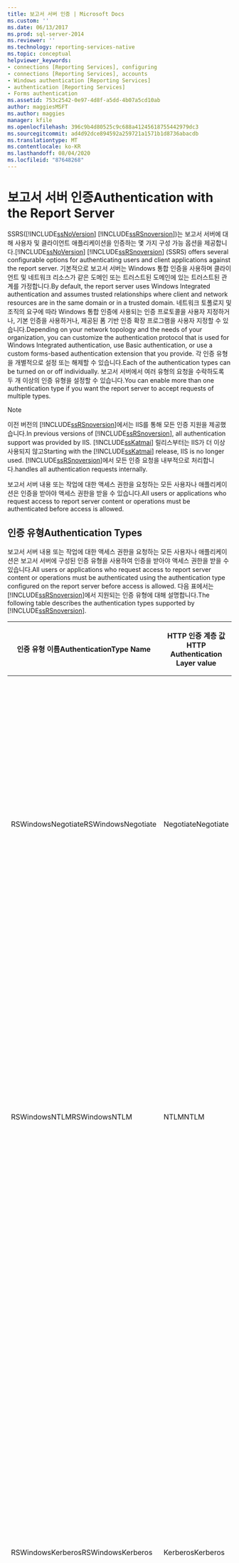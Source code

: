 ```yaml
---
title: 보고서 서버 인증 | Microsoft Docs
ms.custom: ''
ms.date: 06/13/2017
ms.prod: sql-server-2014
ms.reviewer: ''
ms.technology: reporting-services-native
ms.topic: conceptual
helpviewer_keywords:
- connections [Reporting Services], configuring
- connections [Reporting Services], accounts
- Windows authentication [Reporting Services]
- authentication [Reporting Services]
- Forms authentication
ms.assetid: 753c2542-0e97-4d8f-a5dd-4b07a5cd10ab
author: maggiesMSFT
ms.author: maggies
manager: kfile
ms.openlocfilehash: 396c9b4d80525c9c688a41245618755442979dc3
ms.sourcegitcommit: ad4d92dce894592a259721a1571b1d8736abacdb
ms.translationtype: MT
ms.contentlocale: ko-KR
ms.lasthandoff: 08/04/2020
ms.locfileid: "87648268"
---
```

# <a name="authentication-with-the-report-server"></a><span data-ttu-id="8c45e-102">보고서 서버 인증</span><span class="sxs-lookup"><span data-stu-id="8c45e-102">Authentication with the Report Server</span></span>
  <span data-ttu-id="8c45e-103">SSRS([!INCLUDE[ssNoVersion](../../includes/ssnoversion-md.md)] [!INCLUDE[ssRSnoversion](../../includes/ssrsnoversion-md.md)])는 보고서 서버에 대해 사용자 및 클라이언트 애플리케이션을 인증하는 몇 가지 구성 가능 옵션을 제공합니다.</span><span class="sxs-lookup"><span data-stu-id="8c45e-103">[!INCLUDE[ssNoVersion](../../includes/ssnoversion-md.md)] [!INCLUDE[ssRSnoversion](../../includes/ssrsnoversion-md.md)] (SSRS) offers several configurable options for authenticating users and client applications against the report server.</span></span> <span data-ttu-id="8c45e-104">기본적으로 보고서 서버는 Windows 통합 인증을 사용하며 클라이언트 및 네트워크 리소스가 같은 도메인 또는 트러스트된 도메인에 있는 트러스트된 관계를 가정합니다.</span><span class="sxs-lookup"><span data-stu-id="8c45e-104">By default, the report server uses Windows Integrated authentication and assumes trusted relationships where client and network resources are in the same domain or in a trusted domain.</span></span> <span data-ttu-id="8c45e-105">네트워크 토폴로지 및 조직의 요구에 따라 Windows 통합 인증에 사용되는 인증 프로토콜을 사용자 지정하거나, 기본 인증을 사용하거나, 제공된 폼 기반 인증 확장 프로그램을 사용자 지정할 수 있습니다.</span><span class="sxs-lookup"><span data-stu-id="8c45e-105">Depending on your network topology and the needs of your organization, you can customize the authentication protocol that is used for Windows Integrated authentication, use Basic authentication, or use a custom forms-based authentication extension that you provide.</span></span> <span data-ttu-id="8c45e-106">각 인증 유형을 개별적으로 설정 또는 해제할 수 있습니다.</span><span class="sxs-lookup"><span data-stu-id="8c45e-106">Each of the authentication types can be turned on or off individually.</span></span> <span data-ttu-id="8c45e-107">보고서 서버에서 여러 유형의 요청을 수락하도록 두 개 이상의 인증 유형을 설정할 수 있습니다.</span><span class="sxs-lookup"><span data-stu-id="8c45e-107">You can enable more than one authentication type if you want the report server to accept requests of multiple types.</span></span>  
  
> [!NOTE]  
>  <span data-ttu-id="8c45e-108">이전 버전의 [!INCLUDE[ssRSnoversion](../../includes/ssrsnoversion-md.md)]에서는 IIS를 통해 모든 인증 지원을 제공했습니다.</span><span class="sxs-lookup"><span data-stu-id="8c45e-108">In previous versions of [!INCLUDE[ssRSnoversion](../../includes/ssrsnoversion-md.md)], all authentication support was provided by IIS.</span></span> <span data-ttu-id="8c45e-109">[!INCLUDE[ssKatmai](../../includes/sskatmai-md.md)] 릴리스부터는 IIS가 더 이상 사용되지 않고</span><span class="sxs-lookup"><span data-stu-id="8c45e-109">Starting with the [!INCLUDE[ssKatmai](../../includes/sskatmai-md.md)] release, IIS is no longer used.</span></span> [!INCLUDE[ssRSnoversion](../../includes/ssrsnoversion-md.md)]<span data-ttu-id="8c45e-110">에서 모든 인증 요청을 내부적으로 처리합니다.</span><span class="sxs-lookup"><span data-stu-id="8c45e-110">handles all authentication requests internally.</span></span>  
  
 <span data-ttu-id="8c45e-111">보고서 서버 내용 또는 작업에 대한 액세스 권한을 요청하는 모든 사용자나 애플리케이션은 인증을 받아야 액세스 권한을 받을 수 있습니다.</span><span class="sxs-lookup"><span data-stu-id="8c45e-111">All users or applications who request access to report server content or operations must be authenticated before access is allowed.</span></span>  
  
## <a name="authentication-types"></a><span data-ttu-id="8c45e-112">인증 유형</span><span class="sxs-lookup"><span data-stu-id="8c45e-112">Authentication Types</span></span>  
 <span data-ttu-id="8c45e-113">보고서 서버 내용 또는 작업에 대한 액세스 권한을 요청하는 모든 사용자나 애플리케이션은 보고서 서버에 구성된 인증 유형을 사용하여 인증을 받아야 액세스 권한을 받을 수 있습니다.</span><span class="sxs-lookup"><span data-stu-id="8c45e-113">All users or applications who request access to report server content or operations must be authenticated using the authentication type configured on the report server before access is allowed.</span></span> <span data-ttu-id="8c45e-114">다음 표에서는 [!INCLUDE[ssRSnoversion](../../includes/ssrsnoversion-md.md)]에서 지원되는 인증 유형에 대해 설명합니다.</span><span class="sxs-lookup"><span data-stu-id="8c45e-114">The following table describes the authentication types supported by [!INCLUDE[ssRSnoversion](../../includes/ssrsnoversion-md.md)].</span></span>  
  
|<span data-ttu-id="8c45e-115">인증 유형 이름</span><span class="sxs-lookup"><span data-stu-id="8c45e-115">AuthenticationType Name</span></span>|<span data-ttu-id="8c45e-116">HTTP 인증 계층 값</span><span class="sxs-lookup"><span data-stu-id="8c45e-116">HTTP Authentication Layer value</span></span>|<span data-ttu-id="8c45e-117">기본적으로 사용</span><span class="sxs-lookup"><span data-stu-id="8c45e-117">Used by default</span></span>|<span data-ttu-id="8c45e-118">Description</span><span class="sxs-lookup"><span data-stu-id="8c45e-118">Description</span></span>|  
|-----------------------------|-------------------------------------|---------------------|-----------------|  
|<span data-ttu-id="8c45e-119">RSWindowsNegotiate</span><span class="sxs-lookup"><span data-stu-id="8c45e-119">RSWindowsNegotiate</span></span>|<span data-ttu-id="8c45e-120">Negotiate</span><span class="sxs-lookup"><span data-stu-id="8c45e-120">Negotiate</span></span>|<span data-ttu-id="8c45e-121">예</span><span class="sxs-lookup"><span data-stu-id="8c45e-121">Yes</span></span>|<span data-ttu-id="8c45e-122">Windows 통합 Kerberos 인증을 먼저 시도하지만 Active Directory가 보고서 서버에 클라이언트 요청에 대한 티켓을 부여하지 못할 경우 NTLM으로 대체됩니다.</span><span class="sxs-lookup"><span data-stu-id="8c45e-122">Attempts to use Kerberos for Windows Integrated authentication first, but falls back to NTLM if Active Directory cannot grant a ticket for the client request to the report server.</span></span> <span data-ttu-id="8c45e-123">Negotiate는 티켓을 사용할 수 없는 경우에만 NTLM으로 대체됩니다.</span><span class="sxs-lookup"><span data-stu-id="8c45e-123">Negotiate will only fall back to NTLM if the ticket is not available.</span></span> <span data-ttu-id="8c45e-124">첫 번째 시도 결과가 티켓 누락이 아닌 오류인 경우 보고서 서버는 두 번째 시도를 하지 않습니다.</span><span class="sxs-lookup"><span data-stu-id="8c45e-124">If the first attempt results in an error rather than a missing ticket, the report server does not make a second attempt.</span></span>|  
|<span data-ttu-id="8c45e-125">RSWindowsNTLM</span><span class="sxs-lookup"><span data-stu-id="8c45e-125">RSWindowsNTLM</span></span>|<span data-ttu-id="8c45e-126">NTLM</span><span class="sxs-lookup"><span data-stu-id="8c45e-126">NTLM</span></span>|<span data-ttu-id="8c45e-127">예</span><span class="sxs-lookup"><span data-stu-id="8c45e-127">Yes</span></span>|<span data-ttu-id="8c45e-128">Windows 통합 인증에 NTLM이 사용됩니다.</span><span class="sxs-lookup"><span data-stu-id="8c45e-128">Uses NTLM for Windows Integrated authentication.</span></span><br /><br /> <span data-ttu-id="8c45e-129">자격 증명은 다른 요청에 대해 위임되거나 가장되지 않습니다.</span><span class="sxs-lookup"><span data-stu-id="8c45e-129">The credentials will not be delegated or impersonated on other requests.</span></span> <span data-ttu-id="8c45e-130">이후 요청은 새 시도-응답 시퀀스를 따릅니다.</span><span class="sxs-lookup"><span data-stu-id="8c45e-130">Subsequent requests will follow a new challenge-response sequence.</span></span> <span data-ttu-id="8c45e-131">네트워크 보안 설정에 따라 사용자에게 자격 증명을 요구하는 메시지가 표시되거나 인증 요청이 투명하게 처리됩니다.</span><span class="sxs-lookup"><span data-stu-id="8c45e-131">Depending on network security settings, a user might be prompted for credentials or the authentication request will be handled transparently.</span></span>|  
|<span data-ttu-id="8c45e-132">RSWindowsKerberos</span><span class="sxs-lookup"><span data-stu-id="8c45e-132">RSWindowsKerberos</span></span>|<span data-ttu-id="8c45e-133">Kerberos</span><span class="sxs-lookup"><span data-stu-id="8c45e-133">Kerberos</span></span>|<span data-ttu-id="8c45e-134">예</span><span class="sxs-lookup"><span data-stu-id="8c45e-134">No</span></span>|<span data-ttu-id="8c45e-135">Windows 통합 인증에 Kerberos를 사용합니다.</span><span class="sxs-lookup"><span data-stu-id="8c45e-135">Uses Kerberos for Windows Integrated authentication.</span></span> <span data-ttu-id="8c45e-136">서비스 계정에 대해 SPN(서비스 사용자 이름)을 설정하여 Kerberos를 구성해서는 안 됩니다. 여기에는 도메인 관리자 권한이 요구됩니다.</span><span class="sxs-lookup"><span data-stu-id="8c45e-136">You must configure Kerberos by setting up setup service principle names (SPNs) for your service accounts, which requires domain administrator privileges.</span></span> <span data-ttu-id="8c45e-137">Kerberos에 ID 위임을 설정하는 경우 보고서에 데이터를 제공하는 외부 데이터 원본에 대한 추가 연결에 보고서를 요청하는 사용자의 토큰을 사용할 수도 있습니다.</span><span class="sxs-lookup"><span data-stu-id="8c45e-137">If you set up identity delegation with Kerberos, the token of the user who is requesting a report can also be used on an additional connection to the external data sources that provide data to reports.</span></span><br /><br /> <span data-ttu-id="8c45e-138">RSWindowsKerberos를 지정하기 전에 사용 중인 브라우저 종류가 이를 실제로 지원하는지 확인해야 합니다.</span><span class="sxs-lookup"><span data-stu-id="8c45e-138">Before you specify RSWindowsKerberos, be sure that the browser type you are using actually supports it.</span></span> <span data-ttu-id="8c45e-139">Internet Explorer를 사용하는 경우 Kerberos 인증은 Negotiate를 통해서만 지원됩니다.</span><span class="sxs-lookup"><span data-stu-id="8c45e-139">If you are using Internet Explorer, Kerberos authentication is only supported through Negotiate.</span></span> <span data-ttu-id="8c45e-140">Internet Explorer는 Kerberos를 직접 지정하는 인증 요청은 작성하지 않습니다.</span><span class="sxs-lookup"><span data-stu-id="8c45e-140">Internet Explorer will not formulate an authentication request that specifies Kerberos directly.</span></span>|  
|<span data-ttu-id="8c45e-141">RSWindowsBasic</span><span class="sxs-lookup"><span data-stu-id="8c45e-141">RSWindowsBasic</span></span>|<span data-ttu-id="8c45e-142">Basic</span><span class="sxs-lookup"><span data-stu-id="8c45e-142">Basic</span></span>|<span data-ttu-id="8c45e-143">예</span><span class="sxs-lookup"><span data-stu-id="8c45e-143">No</span></span>|<span data-ttu-id="8c45e-144">기본 인증은 HTTP 프로토콜에 정의되며 보고서 서버에 대한 HTTP 요청을 인증하는 데만 사용됩니다.</span><span class="sxs-lookup"><span data-stu-id="8c45e-144">Basic authentication is defined in the HTTP protocol and can only be used to authenticate HTTP requests to the report server.</span></span><br /><br /> <span data-ttu-id="8c45e-145">자격 증명이 Base-64 인코딩으로 HTTP 요청에 전달됩니다.</span><span class="sxs-lookup"><span data-stu-id="8c45e-145">Credentials are passed in the HTTP request in base64 encoding.</span></span> <span data-ttu-id="8c45e-146">기본 인증을 사용하는 경우 사용자 계정 정보를 네트워크를 통해 보내기 전에 SSL(Secure Sockets Layer)을 사용하여 암호화합니다.</span><span class="sxs-lookup"><span data-stu-id="8c45e-146">If you use Basic authentication, use Secure Sockets Layer (SSL) to encrypt user account information before it is sent across the network.</span></span> <span data-ttu-id="8c45e-147">SSL은 HTTP TCP/IP 연결을 통해 클라이언트에서 보고서 서버로 연결 요청을 보내는 데 암호화된 채널을 제공합니다.</span><span class="sxs-lookup"><span data-stu-id="8c45e-147">SSL provides an encrypted channel for sending a connection request from the client to the report server over an HTTP TCP/IP connection.</span></span> <span data-ttu-id="8c45e-148">자세한 내용은 [TechNet 웹 사이트의](https://go.microsoft.com/fwlink/?LinkId=71123) SSL을 사용하여 기밀 데이터 암호화(Using SSL to Encrypt Confidential Data) [!INCLUDE[msCoName](../../includes/msconame-md.md)] 를 참조하십시오.</span><span class="sxs-lookup"><span data-stu-id="8c45e-148">For more information, see [Using SSL to Encrypt Confidential Data](https://go.microsoft.com/fwlink/?LinkId=71123) on the [!INCLUDE[msCoName](../../includes/msconame-md.md)] TechNet Web site.</span></span>|  
|<span data-ttu-id="8c45e-149">사용자 지정</span><span class="sxs-lookup"><span data-stu-id="8c45e-149">Custom</span></span>|<span data-ttu-id="8c45e-150">(Anonymous)</span><span class="sxs-lookup"><span data-stu-id="8c45e-150">(Anonymous)</span></span>|<span data-ttu-id="8c45e-151">예</span><span class="sxs-lookup"><span data-stu-id="8c45e-151">No</span></span>|<span data-ttu-id="8c45e-152">익명 인증은 HTTP 요청의 인증 헤더를 무시하도록 보고서 서버에 지시합니다.</span><span class="sxs-lookup"><span data-stu-id="8c45e-152">Anonymous authentication directs the report server to ignore authentication header in an HTTP request.</span></span> <span data-ttu-id="8c45e-153">보고서 서버는 사용자 인증을 위해 제공한 사용자 지정 [!INCLUDE[vstecasp](../../includes/vstecasp-md.md)] Forms 인증에 대한 호출을 제외한 모든 요청을 수락합니다.</span><span class="sxs-lookup"><span data-stu-id="8c45e-153">The report server accepts all requests, but call on a custom [!INCLUDE[vstecasp](../../includes/vstecasp-md.md)] Forms authentication that you provide to authenticate the user.</span></span><br /><br /> <span data-ttu-id="8c45e-154">보고서 서버의 모든 인증 요청을 처리하는 사용자 지정 인증 모듈을 배포하는 경우에만 `Custom`을 지정하십시오.</span><span class="sxs-lookup"><span data-stu-id="8c45e-154">Specify `Custom` only if you are deploying a custom authentication module that handles all authentication requests on the report server.</span></span> <span data-ttu-id="8c45e-155">사용자 지정 인증 유형은 기본 Windows 인증 확장 프로그램에서 사용할 수 없습니다.</span><span class="sxs-lookup"><span data-stu-id="8c45e-155">You cannot use the Custom authentication type with the default Windows Authentication extension.</span></span>|  
  
## <a name="unsupported-authentication-methods"></a><span data-ttu-id="8c45e-156">지원되지 않는 인증 방법</span><span class="sxs-lookup"><span data-stu-id="8c45e-156">Unsupported Authentication Methods</span></span>  
 <span data-ttu-id="8c45e-157">다음 인증 방법 및 요청은 지원되지 않습니다.</span><span class="sxs-lookup"><span data-stu-id="8c45e-157">The following authentication methods and requests are not supported.</span></span>  
  
|<span data-ttu-id="8c45e-158">인증 방법</span><span class="sxs-lookup"><span data-stu-id="8c45e-158">Authentication method</span></span>|<span data-ttu-id="8c45e-159">설명</span><span class="sxs-lookup"><span data-stu-id="8c45e-159">Explanation</span></span>|  
|---------------------------|-----------------|  
|<span data-ttu-id="8c45e-160">익명</span><span class="sxs-lookup"><span data-stu-id="8c45e-160">Anonymous</span></span>|<span data-ttu-id="8c45e-161">보고서 서버는 사용자 지정 인증 확장 프로그램이 포함된 배포를 제외하고 익명 사용자의 인증되지 않은 요청을 수락하지 않습니다.</span><span class="sxs-lookup"><span data-stu-id="8c45e-161">The report server will not accept unauthenticated requests from an anonymous user, except for those deployments that include a custom authentication extension.</span></span><br /><br /> <span data-ttu-id="8c45e-162">기본 인증용으로 구성된 보고서 서버에 대한 보고서 작성기 액세스를 사용하도록 설정한 경우 보고서 작성기는 인증되지 않은 요청을 수락합니다.</span><span class="sxs-lookup"><span data-stu-id="8c45e-162">Report Builder will accept unauthenticated requests if you enable Report Builder access on a report server that is configured for Basic authentication.</span></span><br /><br /> <span data-ttu-id="8c45e-163">다른 모든 경우 익명 요청은 [!INCLUDE[vstecasp](../../includes/vstecasp-md.md)]에 도착하기 전에 HTTP 상태 401 액세스 거부 오류와 함께 거부됩니다.</span><span class="sxs-lookup"><span data-stu-id="8c45e-163">For all other cases, anonymous requests are rejected with an HTTP Status 401 Access Denied error before the request reaches [!INCLUDE[vstecasp](../../includes/vstecasp-md.md)].</span></span> <span data-ttu-id="8c45e-164">401 액세스 거부를 수신하는 클라이언트는 유효한 인증 유형을 사용하여 요청을 다시 작성해야 합니다.</span><span class="sxs-lookup"><span data-stu-id="8c45e-164">Clients receiving 401 Access Denied must reformulate the request with a valid authentication type.</span></span>|  
|<span data-ttu-id="8c45e-165">SSO(Single Sign-On) 기술</span><span class="sxs-lookup"><span data-stu-id="8c45e-165">Single sign-on technologies (SSO)</span></span>|<span data-ttu-id="8c45e-166">[!INCLUDE[ssRSnoversion](../../includes/ssrsnoversion-md.md)]는 Single-Sign-On 기술에 대한 기본 지원을 제공하지 않습니다.</span><span class="sxs-lookup"><span data-stu-id="8c45e-166">There is no native support for single sign-on technologies in [!INCLUDE[ssRSnoversion](../../includes/ssrsnoversion-md.md)].</span></span> <span data-ttu-id="8c45e-167">Single-Sign-On 기술을 사용하려면 사용자 지정 인증 확장 프로그램을 만들어야 합니다.</span><span class="sxs-lookup"><span data-stu-id="8c45e-167">If you want to use a single sign-on technology, you must create a custom authentication extension.</span></span><br /><br /> <span data-ttu-id="8c45e-168">보고서 서버 호스팅 환경은 ISAPI 필터를 지원하지 않습니다.</span><span class="sxs-lookup"><span data-stu-id="8c45e-168">The report server hosting environment does not support ISAPI filters.</span></span> <span data-ttu-id="8c45e-169">사용 중인 SSO 기술이 ISAPI 필터로 구현된 경우 RSASecueID에 대한 ISA Server 기본 제공 지원 또는 RADIUS 프로토콜을 사용하는 것이 좋습니다.</span><span class="sxs-lookup"><span data-stu-id="8c45e-169">If the SSO technology you are using is implemented as an ISAPI filter, consider using the ISA Server built-in support for RSASecueID or the RADIUS protocol.</span></span> <span data-ttu-id="8c45e-170">ISA Server ISAPI 또는 RS용 HTTPModule을 만드는 방법도 있지만 ISA Server를 직접 사용하는 것이 좋습니다.</span><span class="sxs-lookup"><span data-stu-id="8c45e-170">Otherwise, you can create an ISA Server ISAPI or an HTTPModule for RS, but it is recommended you use ISA Server directly.</span></span>|  
|<span data-ttu-id="8c45e-171">Passport</span><span class="sxs-lookup"><span data-stu-id="8c45e-171">Passport</span></span>|<span data-ttu-id="8c45e-172">[!INCLUDE[ssCurrent](../../includes/sscurrent-md.md)]에서 지원되지 않습니다.</span><span class="sxs-lookup"><span data-stu-id="8c45e-172">Not supported in [!INCLUDE[ssCurrent](../../includes/sscurrent-md.md)].</span></span>|  
|<span data-ttu-id="8c45e-173">다이제스트</span><span class="sxs-lookup"><span data-stu-id="8c45e-173">Digest</span></span>|<span data-ttu-id="8c45e-174">[!INCLUDE[ssCurrent](../../includes/sscurrent-md.md)]에서 지원되지 않습니다.</span><span class="sxs-lookup"><span data-stu-id="8c45e-174">Not supported in [!INCLUDE[ssCurrent](../../includes/sscurrent-md.md)].</span></span>|  
  
## <a name="configuration-of-authentication-settings"></a><span data-ttu-id="8c45e-175">인증 설정 구성</span><span class="sxs-lookup"><span data-stu-id="8c45e-175">Configuration of Authentication Settings</span></span>  
 <span data-ttu-id="8c45e-176">인증 설정은 보고서 서버 URL이 예약될 때 기본 보안용으로 구성됩니다.</span><span class="sxs-lookup"><span data-stu-id="8c45e-176">Authentication settings are configured for default security when the report server URL is reserved.</span></span> <span data-ttu-id="8c45e-177">이 설정을 잘못 수정하면 보고서 서버는 인증할 수 없는 HTTP 요청에 대해 HTTP 401 액세스 거부 오류를 반환합니다.</span><span class="sxs-lookup"><span data-stu-id="8c45e-177">If you modify these settings incorrectly, the report server will return HTTP 401 Access Denied errors for HTTP requests that cannot be authenticated.</span></span> <span data-ttu-id="8c45e-178">인증 유형을 선택하려면 현재 네트워크에서 Windows 인증이 지원되는 방식을 먼저 알아야 합니다.</span><span class="sxs-lookup"><span data-stu-id="8c45e-178">Choosing an authentication type requires that you already know how Windows Authentication is supported in your network.</span></span> <span data-ttu-id="8c45e-179">적어도 하나의 인증 유형을 지정해야 합니다.</span><span class="sxs-lookup"><span data-stu-id="8c45e-179">At least one authentication type must be specified.</span></span> <span data-ttu-id="8c45e-180">RSWindows에 대해 여러 인증 유형을 지정할 수 있습니다.</span><span class="sxs-lookup"><span data-stu-id="8c45e-180">Multiple authentication types can be specified for RSWindows.</span></span> <span data-ttu-id="8c45e-181">RSWindows 인증 유형 (즉,, `RSWindowsBasic` , `RSWindowsNTLM` `RSWindowsKerberos` 및 **RSWindowsNegotiate**)은 사용자 지정과 함께 사용할 수 없습니다.</span><span class="sxs-lookup"><span data-stu-id="8c45e-181">RSWindows authentication types (that is, `RSWindowsBasic`, `RSWindowsNTLM`, `RSWindowsKerberos`, and **RSWindowsNegotiate**) are mutually exclusive with Custom.</span></span>  
  
> [!IMPORTANT]  
>  <span data-ttu-id="8c45e-182">Reporting Services는 현재 컴퓨팅 환경에 올바른지 여부를 확인하기 위해 사용자가 지정하는 설정의 유효성을 검사하지 않습니다.</span><span class="sxs-lookup"><span data-stu-id="8c45e-182">Reporting Services does not validate the settings you specify to determine whether they are correct for your computing environment.</span></span> <span data-ttu-id="8c45e-183">기본 보안이 현재 설치에서 작동하지 않는 경우 또는 현재 보안 인프라에 대해 유효하지 않은 구성 설정이 지정되는 경우가 있습니다.</span><span class="sxs-lookup"><span data-stu-id="8c45e-183">It is possible that default security will not work for your installation, or that you will specify configuration settings that are not valid for your security infrastructure.</span></span> <span data-ttu-id="8c45e-184">따라서 보고서 서버 배포를 큰 규모의 조직에 적용하기 전에 통제된 테스트 환경에서 신중하게 테스트하는 것이 중요합니다.</span><span class="sxs-lookup"><span data-stu-id="8c45e-184">For this reason, it is important that you carefully test your report server deployment in controlled test environment before making it available to your larger organization.</span></span>  
  
 <span data-ttu-id="8c45e-185">보고서 서버 웹 서비스와 보고서 관리자는 항상 동일한 인증 유형을 사용합니다.</span><span class="sxs-lookup"><span data-stu-id="8c45e-185">The Report Server Web service and Report Manager always use the same authentication type.</span></span> <span data-ttu-id="8c45e-186">보고서 서버 서비스의 기능 영역에 대해 여러 인증 유형을 구성할 수 없습니다.</span><span class="sxs-lookup"><span data-stu-id="8c45e-186">You cannot configure different authentication types for the feature areas of the Report Server service.</span></span> <span data-ttu-id="8c45e-187">스케일 아웃 배포를 사용 중인 경우 배포에 있는 모든 노드의 모든 변경 내용을 복제해야 합니다.</span><span class="sxs-lookup"><span data-stu-id="8c45e-187">If you have a scale-out deployment, be sure to duplicate all of your changes on all nodes in the deployment.</span></span> <span data-ttu-id="8c45e-188">동일한 확장에 있는 여러 노드에서 여러 가지 인증 유형을 사용하도록 구성할 수 없습니다.</span><span class="sxs-lookup"><span data-stu-id="8c45e-188">You cannot configure different nodes in the same scale-out to use different authentication types.</span></span>  
  
 <span data-ttu-id="8c45e-189">백그라운드 처리는 최종 사용자의 요청을 수락하지 않지만 무인 실행을 위한 요청은 모두 인증합니다.</span><span class="sxs-lookup"><span data-stu-id="8c45e-189">Background processing does not accept requests from end-users, however it does authenticate all requests for unattended execution purposes.</span></span> <span data-ttu-id="8c45e-190">백그라운드 처리는 항상 Windows 인증을 사용하며 보고서 서버 서비스 또는 구성된 경우 무인 실행 계정을 사용하여 요청을 인증합니다.</span><span class="sxs-lookup"><span data-stu-id="8c45e-190">It always uses Windows Authentication and it authenticates requests using the Report Server service or the unattended execution account if it is configured.</span></span>  
  
## <a name="in-this-section"></a><span data-ttu-id="8c45e-191">섹션 내용</span><span class="sxs-lookup"><span data-stu-id="8c45e-191">In This Section</span></span>  
  
-   [<span data-ttu-id="8c45e-192">보고서 서버의 Windows 인증 구성</span><span class="sxs-lookup"><span data-stu-id="8c45e-192">Configure Windows Authentication on the Report Server</span></span>](configure-windows-authentication-on-the-report-server.md)  
  
-   [<span data-ttu-id="8c45e-193">보고서 서버의 기본 인증 구성</span><span class="sxs-lookup"><span data-stu-id="8c45e-193">Configure Basic Authentication on the Report Server</span></span>](configure-basic-authentication-on-the-report-server.md)  
  
-   [<span data-ttu-id="8c45e-194">보고서 서버에서 사용자 지정 또는 폼 인증 구성</span><span class="sxs-lookup"><span data-stu-id="8c45e-194">Configure Custom or Forms Authentication on the Report Server</span></span>](configure-custom-or-forms-authentication-on-the-report-server.md)  
  
## <a name="related-tasks"></a><span data-ttu-id="8c45e-195">관련 작업</span><span class="sxs-lookup"><span data-stu-id="8c45e-195">Related Tasks</span></span>  
  
|<span data-ttu-id="8c45e-196">태스크 설명</span><span class="sxs-lookup"><span data-stu-id="8c45e-196">Task Descriptions</span></span>|<span data-ttu-id="8c45e-197">링크</span><span class="sxs-lookup"><span data-stu-id="8c45e-197">Links</span></span>|  
|-----------------------|-----------|  
|<span data-ttu-id="8c45e-198">Windows 통합 인증 유형을 구성합니다.</span><span class="sxs-lookup"><span data-stu-id="8c45e-198">Configure the Windows Integrated authentication type.</span></span>|[<span data-ttu-id="8c45e-199">보고서 서버의 Windows 인증 구성</span><span class="sxs-lookup"><span data-stu-id="8c45e-199">Configure Windows Authentication on the Report Server</span></span>](configure-windows-authentication-on-the-report-server.md)|  
|<span data-ttu-id="8c45e-200">기본 인증 유형을 구성합니다.</span><span class="sxs-lookup"><span data-stu-id="8c45e-200">Configure the Basic authentication type.</span></span>|[<span data-ttu-id="8c45e-201">보고서 서버의 기본 인증 구성</span><span class="sxs-lookup"><span data-stu-id="8c45e-201">Configure Basic Authentication on the Report Server</span></span>](configure-basic-authentication-on-the-report-server.md)|  
|<span data-ttu-id="8c45e-202">폼 인증 또는 사용자 지정 인증 유형을 구성합니다.</span><span class="sxs-lookup"><span data-stu-id="8c45e-202">Configure forms authentication or otherwise a Custom authentication type.</span></span>|[<span data-ttu-id="8c45e-203">보고서 서버에서 사용자 지정 또는 폼 인증 구성</span><span class="sxs-lookup"><span data-stu-id="8c45e-203">Configure Custom or Forms Authentication on the Report Server</span></span>](configure-custom-or-forms-authentication-on-the-report-server.md)|  
|<span data-ttu-id="8c45e-204">보고서 관리자에서 사용자 지정 인증 시나리오를 처리할 수 있도록 합니다.</span><span class="sxs-lookup"><span data-stu-id="8c45e-204">Enable the report manager to handle the custom authentication scenario.</span></span>|[<span data-ttu-id="8c45e-205">보고서 관리자에서 사용자 지정 인증 쿠키를 전달하도록 구성</span><span class="sxs-lookup"><span data-stu-id="8c45e-205">Configure Report Manager to Pass Custom Authentication Cookies</span></span>](configure-the-web-portal-to-pass-custom-authentication-cookies.md)|  
  
## <a name="see-also"></a><span data-ttu-id="8c45e-206">참고 항목</span><span class="sxs-lookup"><span data-stu-id="8c45e-206">See Also</span></span>  
 <span data-ttu-id="8c45e-207">[기본 모드 보고서 서버에 대한 사용 권한 부여](granting-permissions-on-a-native-mode-report-server.md) </span><span class="sxs-lookup"><span data-stu-id="8c45e-207">[Granting Permissions on a Native Mode Report Server](granting-permissions-on-a-native-mode-report-server.md) </span></span>  
 <span data-ttu-id="8c45e-208">[Rsreportserver.config 구성 파일](../report-server/rsreportserver-config-configuration-file.md) </span><span class="sxs-lookup"><span data-stu-id="8c45e-208">[RSReportServer Configuration File](../report-server/rsreportserver-config-configuration-file.md) </span></span>  
 <span data-ttu-id="8c45e-209">(create-and-manage-role-assignments.md)</span><span class="sxs-lookup"><span data-stu-id="8c45e-209">(create-and-manage-role-assignments.md)</span></span>   
 [<span data-ttu-id="8c45e-210">보고서 데이터 원본에 대한 자격 증명 및 연결 정보 지정</span><span class="sxs-lookup"><span data-stu-id="8c45e-210">Specify Credential and Connection Information for Report Data Sources</span></span>](../report-data/specify-credential-and-connection-information-for-report-data-sources.md)  
 <span data-ttu-id="8c45e-211">[보안 확장 프로그램 구현](../extensions/security-extension/implementing-a-security-extension.md) </span><span class="sxs-lookup"><span data-stu-id="8c45e-211">[Implementing a Security Extension](../extensions/security-extension/implementing-a-security-extension.md) </span></span>  
 <span data-ttu-id="8c45e-212">[기본 모드 보고서 서버에서 SSL 연결 구성](configure-ssl-connections-on-a-native-mode-report-server.md) </span><span class="sxs-lookup"><span data-stu-id="8c45e-212">[Configure SSL Connections on a Native Mode Report Server](configure-ssl-connections-on-a-native-mode-report-server.md) </span></span>  
 <span data-ttu-id="8c45e-213">[보고서 작성기 액세스 구성](../report-server/configure-report-builder-access.md) </span><span class="sxs-lookup"><span data-stu-id="8c45e-213">[Configure Report Builder Access](../report-server/configure-report-builder-access.md) </span></span>  
 <span data-ttu-id="8c45e-214">[보안 확장 프로그램 개요](../extensions/security-extension/security-extensions-overview.md) </span><span class="sxs-lookup"><span data-stu-id="8c45e-214">[Security Extensions Overview](../extensions/security-extension/security-extensions-overview.md) </span></span>  
 <span data-ttu-id="8c45e-215">[Reporting Services의 인증](../extensions/security-extension/authentication-in-reporting-services.md) </span><span class="sxs-lookup"><span data-stu-id="8c45e-215">[Authentication in Reporting Services](../extensions/security-extension/authentication-in-reporting-services.md) </span></span>  
 [<span data-ttu-id="8c45e-216">Reporting Services의 권한 부여</span><span class="sxs-lookup"><span data-stu-id="8c45e-216">Authorization in Reporting Services</span></span>](../extensions/security-extension/authorization-in-reporting-services.md)  
  
  

